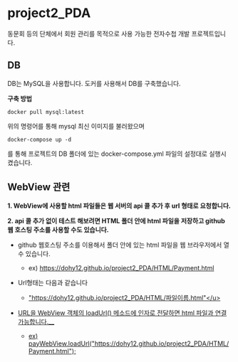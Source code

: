 # project2_PDA
 동문회 등의 단체에서 회원 관리를 목적으로 사용 가능한 전자수첩 개발 프로젝트입니다.

## DB
DB는 MySQL을 사용합니다. 도커를 사용해서 DB를 구축했습니다.

**구축 방법**

    docker pull mysql:latest
  
위의 명령어를 통해 mysql 최신 이미지를 불러왔으며

    docker-compose up -d
를 통해 프로젝트의 DB 폴더에 있는 docker-compose.yml 파일의 설정대로 실행시켰습니다.

## WebView 관련
__1. WebView에 사용할 html 파일들은 웹 서버의 api 콜 추가 후 url 형태로 요청합니다.__

__2. api 콜 추가 없이 테스트 해보려면 HTML 폴더 안에 html 파일을 저장하고 github 웹 호스팅 주소를 사용할 수도 있습니다.__  

+ github 웹호스팅 주소를 이용해서 폴더 안에 있는 html 파일을 웹 브라우저에서 열 수 있습니다.
  + ex) <https://dohy12.github.io/project2_PDA/HTML/Payment.html>  

+ Url형태는 다음과 같습니다  
   + <u>"https://dohy12.github.io/project2_PDA/HTML/파일이름.html"</u>  

+ URL을 WebView 객체의 loadUrl() 메소드에 인자로 전달하면 html 파일과 연결 가능합니다.__
  + ex) payWebView.loadUrl("https://dohy12.github.io/project2_PDA/HTML/Payment.html");
